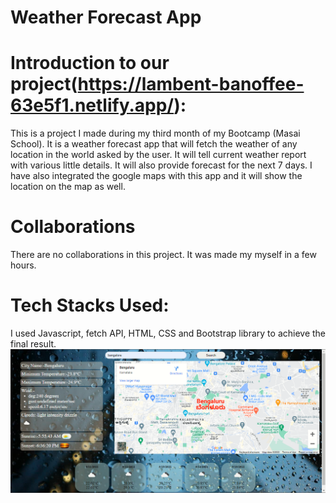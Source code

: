 # Weather Forecast App
# Introduction to our project(https://lambent-banoffee-63e5f1.netlify.app/):

This is a project I made during my third month of my Bootcamp (Masai School). It is a weather forecast app that will fetch the weather of any location in the world asked by the user. It will tell current weather report with various little details. It will also provide forecast for the next 7 days. I have also integrated the google maps with this app and it will show the location on the map as well.


# Collaborations
There are no collaborations in this project. It was made my myself in a few hours.

# Tech Stacks Used:
I used Javascript, fetch API, HTML, CSS and Bootstrap library to achieve the final result.
![Screenshot (192)](https://github.com/SurjeshYadavMasai/Projects-Photos/blob/main/Screenshot%20(603).png)
